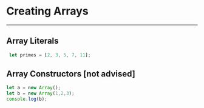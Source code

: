 
# Creating Arrays
___
## Array Literals

```javascript
 let primes = [2, 3, 5, 7, 11];
 ```

## Array Constructors [not advised]
```javascript
let a = new Array();
let b = new Array(1,2,3);
console.log(b);
```
